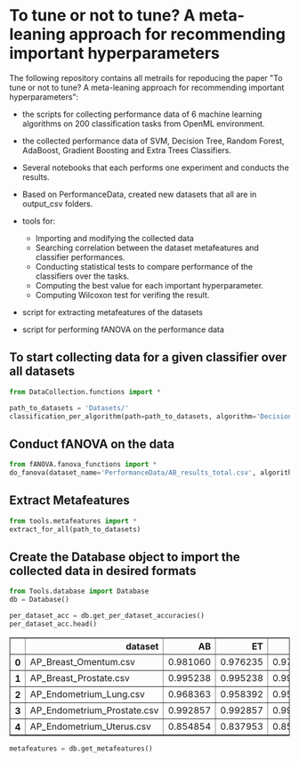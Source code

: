 
# To tune or not to tune? A meta-leaning approach for recommending important hyperparameters

The following repository contains all metrails for repoducing the paper "To tune or not to tune? A meta-leaning approach for recommending important hyperparameters":

* the scripts for collecting performance data of 6 machine learning algorithms on 200 classification tasks from OpenML environment.
* the collected performance data of SVM, Decision Tree, Random Forest, AdaBoost, Gradient Boosting and Extra Trees Classifiers.
* Several notebooks that each performs one experiment and conducts the results.
* Based on PerformanceData, created new datasets that all are in output_csv folders.
* tools for:
  * Importing and modifying the collected data
  * Searching correlation between the dataset metafeatures and classifier performances.
  * Conducting statistical tests to compare performance of the classifiers over the tasks.
  * Computing the best value for each important hyperparameter.
  * Computing Wilcoxon test for verifing the result.

* script for extracting metafeatures of the datasets
* script for performing fANOVA on the performance data

## To start collecting data for a given classifier over all datasets

```python
from DataCollection.functions import *

path_to_datasets = 'Datasets/'
classification_per_algorithm(path=path_to_datasets, algorithm='DecisionTree')
```

## Conduct fANOVA on the data

```python
from fANOVA.fanova_functions import *
do_fanova(dataset_name='PerformanceData/AB_results_total.csv', algorithm='AdaBoost')
```

## Extract Metafeatures

```python
from tools.metafeatures import *
extract_for_all(path_to_datasets)
```

## Create the Database object to import the collected data in desired formats

```python
from Tools.database import Database
db = Database()
```

```python
per_dataset_acc = db.get_per_dataset_accuracies()
per_dataset_acc.head()
```

<div>
<style scoped>
    .dataframe tbody tr th:only-of-type {
        vertical-align: middle;
    }

    .dataframe tbody tr th {
        vertical-align: top;
    }

    .dataframe thead th {
        text-align: right;
    }
</style>
<table border="1" class="dataframe">
  <thead>
    <tr style="text-align: right;">
      <th></th>
      <th>dataset</th>
      <th>AB</th>
      <th>ET</th>
      <th>RF</th>
      <th>DT</th>
      <th>GB</th>
      <th>SVM</th>
    </tr>
  </thead>
  <tbody>
    <tr>
      <th>0</th>
      <td>AP_Breast_Omentum.csv</td>
      <td>0.981060</td>
      <td>0.976235</td>
      <td>0.976462</td>
      <td>0.973912</td>
      <td>0.983555</td>
      <td>0.914538</td>
    </tr>
    <tr>
      <th>1</th>
      <td>AP_Breast_Prostate.csv</td>
      <td>0.995238</td>
      <td>0.995238</td>
      <td>0.995238</td>
      <td>0.995238</td>
      <td>0.995238</td>
      <td>0.961498</td>
    </tr>
    <tr>
      <th>2</th>
      <td>AP_Endometrium_Lung.csv</td>
      <td>0.968363</td>
      <td>0.958392</td>
      <td>0.957018</td>
      <td>0.929240</td>
      <td>0.968363</td>
      <td>0.894591</td>
    </tr>
    <tr>
      <th>3</th>
      <td>AP_Endometrium_Prostate.csv</td>
      <td>0.992857</td>
      <td>0.992857</td>
      <td>0.992857</td>
      <td>1.000000</td>
      <td>1.000000</td>
      <td>0.984615</td>
    </tr>
    <tr>
      <th>4</th>
      <td>AP_Endometrium_Uterus.csv</td>
      <td>0.854854</td>
      <td>0.837953</td>
      <td>0.859561</td>
      <td>0.827924</td>
      <td>0.860409</td>
      <td>0.758801</td>
    </tr>
  </tbody>
</table>
</div>


```python
metafeatures = db.get_metafeatures()
```

